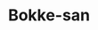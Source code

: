 --- 
title: "Bokke-san"
publishdate: "2019-7-19T16:48:46+02:00"
src: "https://365manga.net/manga/bokke-san"
image: "https://data.365manga.net/images/thumbnails/6925-bokke-san.jpg"
description: "Hinomiya is a quiet student who never says anything, but has a supernatural power. He saved Shijiro Sayu a number of years ago when she was falling, and since then she has considered him a friend. One day, an unnatural murder occurs, and a little girl escaping the killers runs into Hinomiya and Shijiro, with the supernatural villains not far behind!"
---
